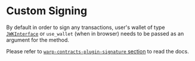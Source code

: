 # Custom Signing

By default in order to sign any transactions, user's wallet of type [`JWKInterface`](https://github.com/ArweaveTeam/arweave-js/blob/master/src/common/lib/wallet.ts#L7) or `use_wallet` (when in browser) needs to be passed as an argument for the method.

Please refer to [`warp-contracts-plugin-signature` section](../advanced/plugins/signature.md) to read the docs.
